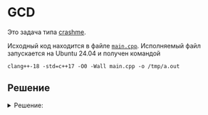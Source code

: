 # GCD

Это задача типа [crashme](https://gitlab.com/hse-cpp/cpp-advanced-hse/-/blob/main/docs/crashme.md).

Исходный код находится в файле [`main.cpp`](main.cpp). 
Исполняемый файл запускается на Ubuntu 24.04 и получен командой
```shell
clang++-18 -std=c++17 -O0 -Wall main.cpp -o /tmp/a.out
```

## Решение
<details>
  <summary>Решение: </summary>
  Обратите внимание на возможное переполнение типа int. В качестве теста подойдёт 4 и 2^30.
</details>
